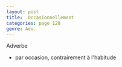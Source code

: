 ```yaml
---
layout: post
title:  Occasionnellement
categories: page 128
genre: Adv.
---
```


Adverbe
- par occasion, contrairement à l'habitude
